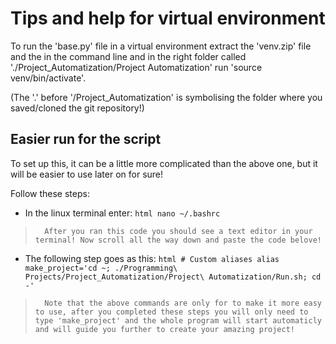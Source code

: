# Tips and help for virtual environment

To run the 'base.py' file in a virtual environment extract the 'venv.zip' file and the in the command line and in the right folder called './Project_Automatization/Project Automatization' run 'source venv/bin/activate'. 

(The '.' before '/Project_Automatization' is symbolising the folder where you saved/cloned the git repository!)

## Easier run for the script

To set up this, it can be a little more complicated than the above one, but it will be easier to use later on for sure! 

Follow these steps:
- In the linux terminal enter:
        ```html
        nano ~/.bashrc
        ```
>       After you ran this code you should see a text editor in your terminal! Now scroll all the way down and paste the code belove!
- The following step goes as this:
        ```html
        # Custom aliases
        alias make_project='cd ~; ./Programming\ Projects/Project_Automatization/Project\ Automatization/Run.sh; cd -'
        ```
>       Note that the above commands are only for to make it more easy to use, after you completed these steps you will only need to type 'make_project' and the whole program will start automaticly and will guide you further to create your amazing project!